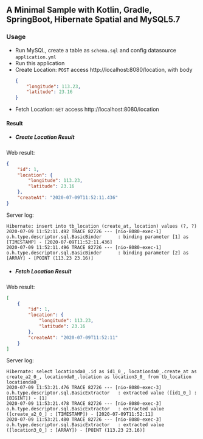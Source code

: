 ## A Minimal Sample with Kotlin, Gradle, SpringBoot, Hibernate Spatial and MySQL5.7 

### Usage
- Run MySQL, create a table as ```schema.sql``` and config datasource ```application.yml```
- Run this application
- Create Location: ```POST``` access http://localhost:8080/location, with body
    ```json
    {
        "longitude": 113.23,
        "latitude": 23.16
    }
    ```
- Fetch Location: ```GET``` access http://localhost:8080/location

#### Result
- ##### Create Location Result
Web result: 
```json
{
    "id": 1,
    "location": {
        "longitude": 113.23,
        "latitude": 23.16
    },
    "createAt": "2020-07-09T11:52:11.436"
}
```

Server log:
```log
Hibernate: insert into tb_location (create_at, location) values (?, ?)
2020-07-09 11:52:11.492 TRACE 82726 --- [nio-8080-exec-1] o.h.type.descriptor.sql.BasicBinder      : binding parameter [1] as [TIMESTAMP] - [2020-07-09T11:52:11.436]
2020-07-09 11:52:11.496 TRACE 82726 --- [nio-8080-exec-1] o.h.type.descriptor.sql.BasicBinder      : binding parameter [2] as [ARRAY] - [POINT (113.23 23.16)]
```
- ##### Fetch Location Result
Web result: 
```json
[
    {
        "id": 1,
        "location": {
            "longitude": 113.23,
            "latitude": 23.16
        },
        "createAt": "2020-07-09T11:52:11"
    }
]
```

Server log:
```log
Hibernate: select locationda0_.id as id1_0_, locationda0_.create_at as create_a2_0_, locationda0_.location as location3_0_ from tb_location locationda0_
2020-07-09 11:53:21.476 TRACE 82726 --- [nio-8080-exec-3] o.h.type.descriptor.sql.BasicExtractor   : extracted value ([id1_0_] : [BIGINT]) - [1]
2020-07-09 11:53:21.478 TRACE 82726 --- [nio-8080-exec-3] o.h.type.descriptor.sql.BasicExtractor   : extracted value ([create_a2_0_] : [TIMESTAMP]) - [2020-07-09T11:52:11]
2020-07-09 11:53:21.480 TRACE 82726 --- [nio-8080-exec-3] o.h.type.descriptor.sql.BasicExtractor   : extracted value ([location3_0_] : [ARRAY]) - [POINT (113.23 23.16)]
```